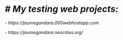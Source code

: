 <em>
  <h1># My testing web projects:</h1>
    <dl>
      <p>- https://jaumegandara.000webhostapp.com</p>
      <p>- https://jaumegandara.neocities.org/</p>
    </dl>
</em>
